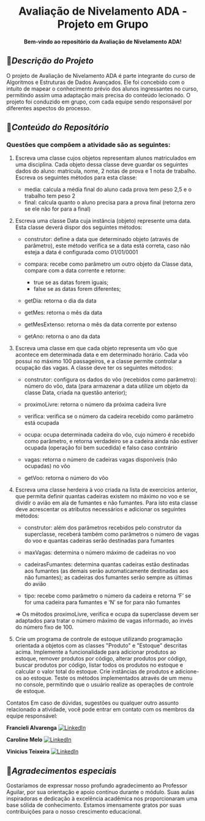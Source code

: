 
<h1 align="center">Avaliação de Nivelamento ADA - Projeto em Grupo</h1>
<h4 align="center">Bem-vindo ao repositório da Avaliação de Nivelamento ADA! </h4>

## :pushpin:*Descrição do Projeto*
<p>O projeto de Avaliação de Nivelamento ADA é parte integrante do curso de Algoritmos e Estruturas de Dados Avançados. Ele foi concebido com o intuito de mapear o conhecimento prévio dos alunos ingressantes no curso, permitindo assim uma adaptação mais precisa do conteúdo lecionado. O projeto foi conduzido em grupo, com cada equipe sendo responsável por diferentes aspectos do processo.</p>


## :pushpin:*Conteúdo do Repositório*
 <h3>Questões que compõem a atividade são as seguintes:</h3>
 

1. Escreva uma classe cujos objetos representam alunos matriculados em uma disciplina. Cada objeto
   dessa classe deve guardar os seguintes dados do aluno: matrícula, nome, 2 notas de prova e 1 nota de
   trabalho. Escreva os seguintes métodos para esta classe:

    * media: calcula a média final do aluno cada prova tem peso 2,5 e o trabalho tem peso 2
    * final: calcula quanto o aluno precisa para a prova final (retorna zero se ele não for para a final)

2. Escreva uma classe Data cuja instância (objeto) represente uma data. Esta classe deverá dispor dos
   seguintes métodos:

    * construtor: define a data que determinado objeto (através de parâmetro), este método verifica se a
      data está correta, caso não esteja a data é configurada como 01/01/0001

    * compara: recebe como parâmetro um outro objeto da Classe data, compare com a data corrente e
      retorne:
        * true se as datas forem iguais;
        * false se as datas forem diferentes;

    * getDia: retorna o dia da data

    * getMes: retorna o mês da data

    * getMesExtenso: retorna o mês da data corrente por extenso

    * getAno: retorna o ano da data

3.  Escreva uma classe em que cada objeto representa um vôo que acontece em determinada data e em
    determinado horário. Cada vôo possui no máximo 100 passageiros, e a classe permite controlar a ocupação
    das vagas. A classe deve ter os seguintes métodos:

    * construtor: configura os dados do vôo (recebidos como parâmetro): número do vôo, data (para armazenar
      a data utilize um objeto da classe Data, criada na questão anterior);

    * proximoLivre: retorna o número da próxima cadeira livre

    * verifica: verifica se o número da cadeira recebido como parâmetro está ocupada

    * ocupa: ocupa determinada cadeira do vôo, cujo número é recebido como parâmetro, e retorna
      verdadeiro se a cadeira ainda não estiver ocupada (operação foi bem sucedida) e falso
      caso contrário

    * vagas: retorna o número de cadeiras vagas disponíveis (não ocupadas) no vôo

    * getVoo: retorna o número do vôo

4. Escreva uma classe herdeira à voo criada na lista de exercícios anterior, que permita definir quantas
   cadeiras existem no máximo no voo e se dividir o avião em ala de fumantes e não fumantes. Para isto esta
   classe deve acrescentar os atributos necessários e adicionar os seguintes métodos:

    * construtor: além dos parâmetros recebidos pelo construtor da superclasse, receberá também
      como parâmetros o número de vagas do voo e quantas cadeiras serão destinadas para
      fumantes

    * maxVagas: determina o número máximo de cadeiras no voo

    * cadeirasFumantes: determina quantas cadeiras estão destinadas aos fumantes (as demais serão
      automaticamente destinadas aos não fumantes); as cadeiras dos fumantes serão
      sempre as últimas do avião

    * tipo: recebe como parâmetro o número da cadeira e retorna ‘F’ se for uma cadeira para
      fumantes e ‘N’ se for para não fumantes

   => Os métodos proximoLivre, verifica e ocupa da superclasse devem ser adaptados para tratar o número
   máximo de vagas informado, ao invés do número fixo de 100.


5. Crie um programa de controle de estoque utilizando programação orientada a objetos com as classes
   "Produto" e "Estoque" descritas acima. Implemente a funcionalidade para adicionar produtos ao estoque,
   remover produtos por código, alterar produtos por código, buscar produtos por código, listar todos os
   produtos no estoque e calcular o valor total do estoque. Crie instâncias de produtos e adicione-os ao
   estoque. Teste os métodos implementados através de um menu no console, permitindo que o usuário
   realize as operações de controle de estoque.

Contatos
Em caso de dúvidas, sugestões ou qualquer outro assunto relacionado a atividade, você pode entrar em contato com os membros da equipe responsável:

**Francieli Alvarenga**
[![LinkedIn](https://img.shields.io/badge/LinkedIn-Perfil%20do%20Membro-blue)](https://www.linkedin.com/in/francieli-alvarenga/)

**Caroline Melo**
[![LinkedIn](https://img.shields.io/badge/LinkedIn-Caroline%20Melo-blue)](https://www.linkedin.com/in/carolinemelo-dev/)

**Vinicius Teixeira**
[![LinkedIn](https://img.shields.io/badge/LinkedIn-Vin%C3%ADcius%20Teixeira%20Saraiva-blue)](https://www.linkedin.com/in/vinicius-teixeira-saraiva/)

## :blue_heart:*Agradecimentos especiais*
<p>Gostaríamos de expressar nosso profundo agradecimento ao Professor Aguilar, por sua orientação e apoio contínuo durante o módulo. Suas aulas inspiradoras e dedicação à excelência acadêmica nos proporcionaram uma base sólida de conhecimento. Estamos imensamente gratos por suas contribuições para o nosso crescimento educacional.</p>

















